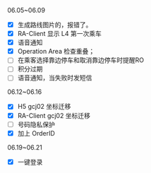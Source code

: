 
06.05~06.09
- [x] 生成路线图片的，报错了。
- [x] RA-Client 显示 L4 第一次乘车
- [x] 语音通知
- [x] Operation Area 检查重叠；
- [ ] 在乘客选择靠边停车和取消靠边停车时提醒RO
- [ ] 积分过期
- [ ] 语音通知，当失败时发短信

06.12~06.16
- [x] H5 gcj02 坐标迁移
- [x] RA-Client gcj02 坐标迁移
- [ ] 号码隐私保护
- [x] 加上 OrderID

06.19~06.21
- [x] 一键登录
